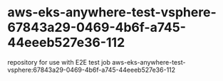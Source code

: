 # aws-eks-anywhere-test-vsphere-67843a29-0469-4b6f-a745-44eeeb527e36-112
repository for use with E2E test job aws-eks-anywhere-test-vsphere:67843a29-0469-4b6f-a745-44eeeb527e36-112
